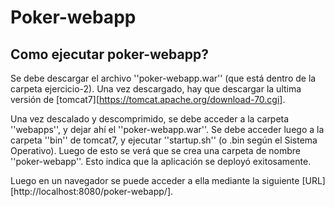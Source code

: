 # Poker-webapp

## Como ejecutar poker-webapp?

Se debe descargar el archivo ''poker-webapp.war'' (que está dentro de la carpeta ejercicio-2). Una vez descargado, hay que descargar la ultima versión de [tomcat7][https://tomcat.apache.org/download-70.cgi].

Una vez descalado y descomprimido, se debe acceder a la carpeta  ''webapps'', y dejar ahí el ''poker-webapp.war''. Se debe acceder luego a la carpeta ''bin'' de tomcat7, y ejecutar ''startup.sh'' (o .bin según el Sistema Operativo). Luego de esto se verá que se crea una carpeta de nombre ''poker-webapp''. Esto indica que la aplicación se deployó exitosamente.

Luego en un navegador se puede acceder a ella mediante la siguiente [URL][http://localhost:8080/poker-webapp/].




